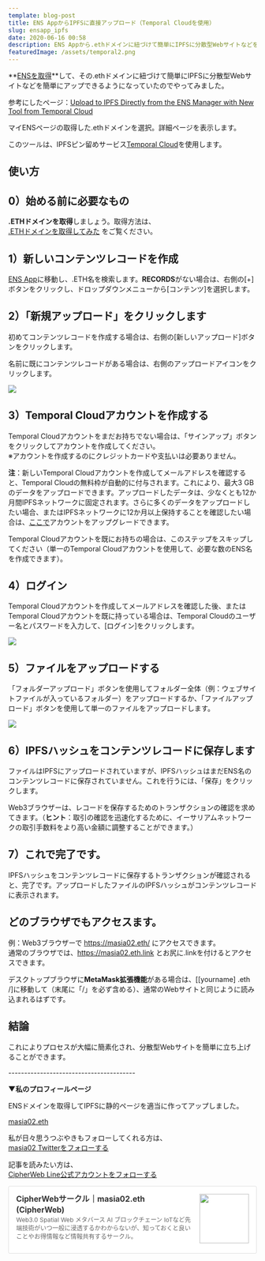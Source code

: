 ```yaml
---
template: blog-post
title: ENS AppからIPFSに直接アップロード（Temporal Cloudを使用）
slug: ensapp_ipfs
date: 2020-06-16 00:58
description: ENS Appから.ethドメインに紐づけて簡単にIPFSに分散型Webサイトなどを簡単にアップできる
featuredImage: /assets/temporal2.png
---
```

**[ENSを取得](https://dapps-play.net/ensapp)**して、その.ethドメインに紐づけて簡単にIPFSに分散型Webサイトなどを簡単にアップできるようになっていたのでやってみました。

参考にしたページ：[Upload to IPFS Directly from the ENS Manager with New Tool from Temporal Cloud](https://medium.com/the-ethereum-name-service/upload-to-ipfs-directly-from-the-ens-manager-with-new-tool-ac055db5d2fe)

マイENSページの取得した.ethドメインを選択。詳細ページを表示します。

このツールは、IPFSピン留めサービス[Temporal Cloud](https://temporal.cloud/)を使用します。

## **使い方**

## **0）始める前に必要なもの**

**.ETHドメインを取得**しましょう。取得方法は、\
[.ETHドメインを取得してみた](https://dapps-play.net/ensapp) をご覧ください。



## **1）新しいコンテンツレコードを作成**

[ENS App](https://app.ens.domains/)に移動し、.ETH名を検索します。**RECORDS**がない場合は、右側の\[+]ボタンをクリックし、ドロップダウンメニューから\[コンテンツ]を選択します。



## **2）「新規アップロード」をクリックします**

初めてコンテンツレコードを作成する場合は、右側の\[新しいアップロード]ボタンをクリックします。



名前に既にコンテンツレコードがある場合は、右側のアップロードアイコンをクリックします。

![](/assets/upload.png)

## **3）Temporal Cloudアカウントを作成する**

Temporal Cloudアカウントをまだお持ちでない場合は、「サインアップ」ボタンをクリックしてアカウントを作成してください。\
※アカウントを作成するのにクレジットカードや支払いは必要ありません。

**注**：新しいTemporal Cloudアカウントを作成してメールアドレスを確認すると、Temporal Cloudの無料枠が自動的に付与されます。これにより、最大3 GBのデータをアップロードできます。アップロードしたデータは、少なくとも12か月間IPFSネットワークに固定されます。さらに多くのデータをアップロードしたい場合、またはIPFSネットワークに12か月以上保持することを確認したい場合は、[ここで](https://play2.temporal.cloud/auth)アカウントをアップグレードできます。

Temporal Cloudアカウントを既にお持ちの場合は、このステップをスキップしてください（単一のTemporal Cloudアカウントを使用して、必要な数のENS名を作成できます）。



## **4）ログイン**

Temporal Cloudアカウントを作成してメールアドレスを確認した後、またはTemporal Cloudアカウントを既に持っている場合は、Temporal Cloudのユーザー名とパスワードを入力して、\[ログイン]をクリックします。

![](/assets/temporal.png)

## **5）ファイルをアップロードする**

「フォルダーアップロード」ボタンを使用してフォルダー全体（例：ウェブサイトファイルが入っているフォルダー）をアップロードするか、「ファイルアップロード」ボタンを使用して単一のファイルをアップロードします。

![](/assets/temporal2.png)

## **6）IPFSハッシュをコンテンツレコードに保存します**

ファイルはIPFSにアップロードされていますが、IPFSハッシュはまだENS名のコンテンツレコードに保存されていません。これを行うには、「保存」をクリックします。

Web3ブラウザーは、レコードを保存するためのトランザクションの確認を求めてきます。（**ヒント**：取引の確認を迅速化するために、イーサリアムネットワークの取引手数料をより高い金額に調整することができます。）



## **7）これで完了です。**

IPFSハッシュをコンテンツレコードに保存するトランザクションが確認されると、完了です。アップロードしたファイルのIPFSハッシュがコンテンツレコードに表示されます。

## **どのブラウザでもアクセスます。**

例：Web3ブラウザーで <https://masia02.eth/> にアクセスできます。\
通常のブラウザでは、<https://masia02.eth.link> とお尻に.linkを付けるとアクセスできます。

デスクトップブラウザに**MetaMask拡張機能**がある場合は、\[[yourname] .eth /]に移動して（末尾に「/」を必ず含める）、通常のWebサイトと同じように読み込まれるはずです。



## **結論**

これによりプロセスが大幅に簡素化され、分散型Webサイトを簡単に立ち上げることができます。



\----------------------------------------

**▼私のプロフィールページ**

ENSドメインを取得してIPFSに静的ページを適当に作ってアップしました。

[masia02.eth](https://masia02.eth.link)

私が日々思うつぶやきもフォローしてくれる方は、\
[masia02 Twitterをフォローする](https://twitter.com/masia02)

記事を読みたい方は、\
[CipherWeb Line公式アカウントをフォローする](https://line.me/R/ti/p/%40zkz7445k)

<div class="blogcardfu" style="width:auto;max-width:9999px;border:1px solid #E0E0E0;border-radius:3px;margin:10px 0;padding:15px;line-height:1.4;text-align:left;background:#FFFFFF;"><a href="https://note.com/masia02/circle" target="_blank" style="display:block;text-decoration:none;"><span class="blogcardfu-image" style="float:right;width:100px;padding:0 0 0 10px;margin:0 0 5px 5px;"><img src="https://images.weserv.nl/?w=100&url=ssl:assets.st-note.com/production/uploads/images/26925495/bb1fe45e8dbc0961ea8a14f3bb96f486.png?format=jpeg&amp;amp;height=1006&amp;amp;quality=45&amp;amp;width=1920" width="100" style="width:100%;height:auto;max-height:100px;min-width:0;border:0 none;margin:0;"></span><br style="display:none"><span class="blogcardfu-title" style="font-size:112.5%;font-weight:700;color:#333333;margin:0 0 5px 0;">CipherWebサークル｜masia02.eth (CipherWeb)</span><br><span class="blogcardfu-content" style="font-size:87.5%;font-weight:400;color:#666666;">Web3.0 Spatial Web メタバース AI ブロックチェーン IoTなど先端技術がいつ一般に浸透するかわからないが、知っておくと良いことやお得情報など情報共有するサークル。</span><br><span style="clear:both;display:block;overflow:hidden;height:0;">&nbsp;</span></a></div>